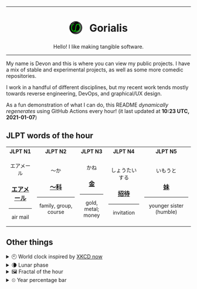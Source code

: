 ***

<h1 align="center">
<sub>
    <img src="readme/resources/avatar.png" height="36">
</sub>
&nbsp;
Gorialis
</h1>
<p align="center">
Hello! I like making tangible software.
</p>

***

My name is Devon and this is where you can view my public projects. I have a mix of stable and experimental projects, as well as some more comedic repositories.

I work in a handful of different disciplines, but my recent work tends mostly towards reverse engineering, DevOps, and graphical/UX design.

As a fun demonstration of what I can do, this README *dynamically regenerates* using GitHub Actions every hour! (it last updated at **10:23 UTC, 2021-01-07**)

<h2>JLPT words of the hour</h2>
<table>
    <tr>
        <th>JLPT N1</th>
        <th>JLPT N2</th>
        <th>JLPT N3</th>
        <th>JLPT N4</th>
        <th>JLPT N5</th>
    </tr>
    <tr>
        <td>
            <p align="center">エアメール</p>
            <h3 align="center"><b><a href="https://jisho.org/search/%E3%82%A8%E3%82%A2%E3%83%A1%E3%83%BC%E3%83%AB">エアメール</a></b></h3>
            <hr>
            <p align="center">air mail</p>
        </td>
        <td>
            <p align="center">～か</p>
            <h3 align="center"><b><a href="https://jisho.org/search/%EF%BD%9E%E7%A7%91">～科</a></b></h3>
            <hr>
            <p align="center">family,<wbr> group,<wbr> course</p>
        </td>
        <td>
            <p align="center">かね</p>
            <h3 align="center"><b><a href="https://jisho.org/search/%E9%87%91">金</a></b></h3>
            <hr>
            <p align="center">gold,<wbr> metal;<br> money</p>
        </td>
        <td>
            <p align="center">しょうたいする</p>
            <h3 align="center"><b><a href="https://jisho.org/search/%E6%8B%9B%E5%BE%85">招待</a></b></h3>
            <hr>
            <p align="center">invitation</p>
        </td>
        <td>
            <p align="center">いもうと</p>
            <h3 align="center"><b><a href="https://jisho.org/search/%E5%A6%B9">妹</a></b></h3>
            <hr>
            <p align="center">younger sister (humble)</p>
        </td>
    </tr>
</table>

<h2>Other things</h2>
<details>
<summary>🕙  World clock inspired by <a href="https://xkcd.com/now">XKCD now</a></summary>

> <img src="generated/now.png" width="512">

</details>
<details>
<summary>🌘 Lunar phase</summary>

The moon is approximately 82.48% through its phase (Waning Crescent).

</details>
<details>
<summary>&#x1f5bc; Fractal of the hour</summary>

> <img src="generated/fractal.png" width="512">

</details>
<details>
<summary>&#x23f2; Year percentage bar</summary>
<pre><code>2021 [▁▁▁▁▁▁▁▁▁▁▁▁▁▁▁▁▁▁▁▁] 1.76%</code></pre>
</details>
